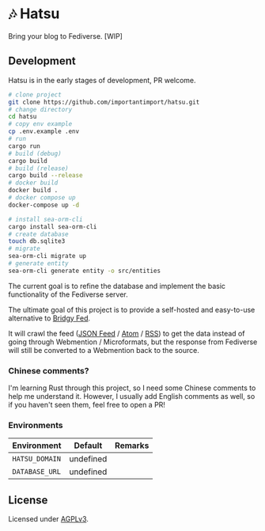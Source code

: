# 🎶 Hatsu

Bring your blog to Fediverse. [WIP]

## Development

Hatsu is in the early stages of development, PR welcome.

```bash
# clone project
git clone https://github.com/importantimport/hatsu.git
# change directory
cd hatsu
# copy env example
cp .env.example .env
# run
cargo run
# build (debug)
cargo build
# build (release)
cargo build --release
# docker build
docker build .
# docker compose up
docker-compose up -d
```

```bash
# install sea-orm-cli
cargo install sea-orm-cli
# create database
touch db.sqlite3
# migrate
sea-orm-cli migrate up
# generate entity
sea-orm-cli generate entity -o src/entities
```

The current goal is to refine the database and implement the basic functionality of the Fediverse server.

The ultimate goal of this project is to provide a self-hosted and easy-to-use alternative to [Bridgy Fed](https://github.com/snarfed/bridgy-fed).

It will crawl the feed ([JSON Feed](https://jsonfeed.org/version/1.1) / [Atom](https://validator.w3.org/feed/docs/atom.html) / [RSS](https://www.rssboard.org/rss-specification)) to get the data instead of going through Webmention / Microformats, but the response from Fediverse will still be converted to a Webmention back to the source.

### Chinese comments?

I'm learning Rust through this project, so I need some Chinese comments to help me understand it. However, I usually add English comments as well, so if you haven't seen them, feel free to open a PR!

### Environments

| Environment    | Default   | Remarks |
| -------------- | --------- | ------- |
| `HATSU_DOMAIN` | undefined |         |
| `DATABASE_URL` | undefined |         |

## License

Licensed under [AGPLv3](/LICENSE).

